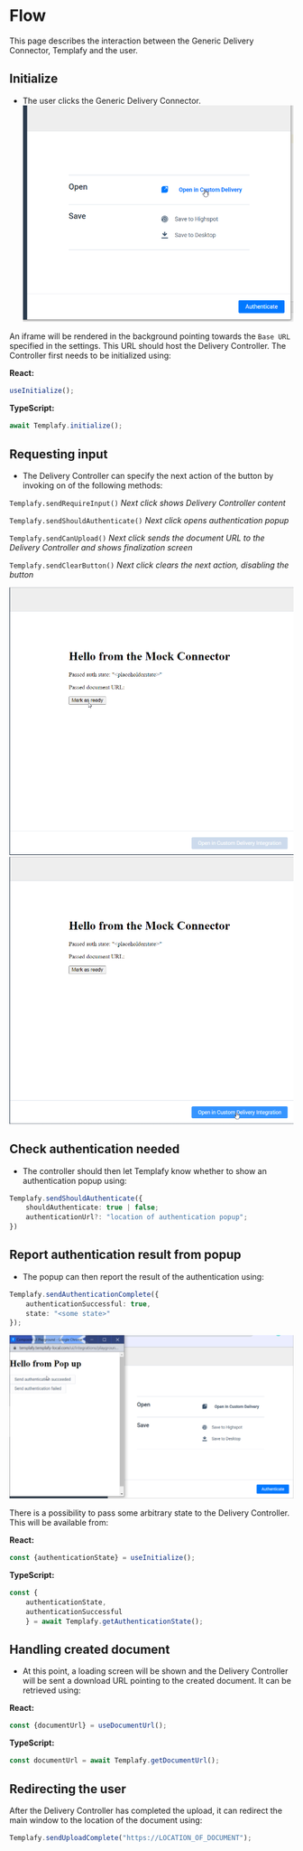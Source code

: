 # Flow
This page describes the interaction between the Generic Delivery Connector, Templafy and the user.

## Initialize
* The user clicks the Generic Delivery Connector.
![Example screenshot of the Templafy Composer page where Open in Custom Delivery has been selected and an Authenticate button is shown.](./images/1.png)

An iframe will be rendered in the background pointing towards the `Base URL` specified in the settings.
This URL should host the Delivery Controller.
The Controller first needs to be initialized using:

**React:**
``` ts
useInitialize();
```

**TypeScript:**
``` ts
await Templafy.initialize();
```

## Requesting input

* The Delivery Controller can specify the next action of the button by invoking on of the following methods:

`Templafy.sendRequireInput()` *Next click shows Delivery Controller content*

`Templafy.sendShouldAuthenticate()` *Next click opens authentication popup*

`Templafy.sendCanUpload()` *Next click sends the document URL to the Delivery Controller and shows finalization screen*

`Templafy.sendClearButton()` *Next click clears the next action, disabling the button*


![Example screenshot of the Templafy Composer page showing a mock controller with a button to mark as ready.](./images/4.png)
![Example screenshot of the Templafy Composer page showing a mock controller that has been marked as ready and an enabled button to Open in Custom Delivery Connector.](./images/5.png)


## Check authentication needed
* The controller should then let Templafy know whether to show an authentication popup using:

``` ts
Templafy.sendShouldAuthenticate({
    shouldAuthenticate: true | false;
    authenticationUrl?: "location of authentication popup";
})
```

## Report authentication result from popup
* The popup can then report the result of the authentication using:

``` ts
Templafy.sendAuthenticationComplete({
    authenticationSuccessful: true,
    state: "<some state>"
});
```

![Example screenshot of the Templafy Composer page with an authentication popup open.](./images/2.png)

There is a possibility to pass some arbitrary state to the Delivery Controller.
This will be available from:

**React:**
``` ts
const {authenticationState} = useInitialize();
```

**TypeScript:**
``` ts
const {
    authenticationState,
    authenticationSuccessful
    } = await Templafy.getAuthenticationState();
```

## Handling created document
* At this point, a loading screen will be shown and the Delivery Controller will be sent a download URL pointing to the created document.
It can be retrieved using:

**React:**
``` ts
const {documentUrl} = useDocumentUrl();
```

**TypeScript:**
``` ts
const documentUrl = await Templafy.getDocumentUrl();
```

## Redirecting the user
After the Delivery Controller has completed the upload, it can redirect the main window to
the location of the document using:

``` ts
Templafy.sendUploadComplete("https://LOCATION_OF_DOCUMENT");
```
